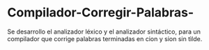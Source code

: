 # Compilador-Corregir-Palabras-
Se desarrollo el analizador léxico y el analizador sintáctico, para un compilador que corrige palabras terminadas en cion y sion sin tìlde. 
